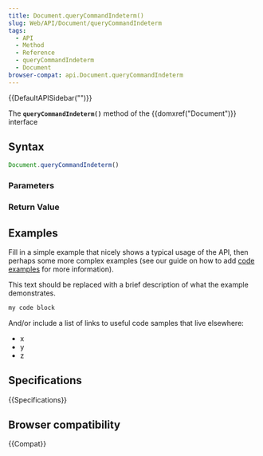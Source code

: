 ```yaml
---
title: Document.queryCommandIndeterm()
slug: Web/API/Document/queryCommandIndeterm
tags:
  - API
  - Method
  - Reference
  - queryCommandIndeterm
  - Document
browser-compat: api.Document.queryCommandIndeterm
---
```

{{DefaultAPISidebar("")}}

The **`queryCommandIndeterm()`** method of the {{domxref("Document")}} interface 

## Syntax

```js
Document.queryCommandIndeterm()
```

### Parameters



### Return Value



## Examples

Fill in a simple example that nicely shows a typical usage of the API, then perhaps some more complex examples (see our guide on how to add [code examples](/en-US/docs/MDN/Contribute/Structures/Code_examples) for more information).

This text should be replaced with a brief description of what the example demonstrates.

```js
my code block
```

And/or include a list of links to useful code samples that live elsewhere:

*   x
*   y
*   z

## Specifications

{{Specifications}}

## Browser compatibility

{{Compat}}

